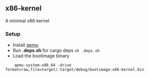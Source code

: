 ## x86-kernel
A minimal x86 kernel

### Setup
- Install [qemu](https://www.qemu.org/download/)
- Run **.deps.sh** for cargo deps `sh .deps.sh`
- Load the bootimage binary

```shell
    qemu-system-x86_64 -drive format=raw,file=target/.target/debug/bootimage-x86-kernel.bin 
```


